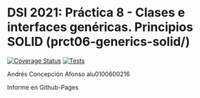 # DSI 2021: Práctica 8 - Clases e interfaces genéricas. Principios SOLID (prct06-generics-solid/)

[![Coverage Status](https://coveralls.io/repos/github/ULL-ESIT-INF-DSI-2021/ull-esit-inf-dsi-20-21-prct08-filesystem-notes-app-andrescna/badge.svg?branch=master)](https://coveralls.io/repos/github/ULL-ESIT-INF-DSI-2021/ull-esit-inf-dsi-20-21-prct08-filesystem-notes-app-andrescna?branch=master) [![Tests](https://github.com/ULL-ESIT-INF-DSI-2021/ull-esit-inf-dsi-20-21-prct08-filesystem-notes-app-andrescna/actions/workflows/node.js.yml/badge.svg)](https://github.com/ULL-ESIT-INF-DSI-2021/ull-esit-inf-dsi-20-21-prct08-filesystem-notes-app-andrescna/actions/workflows/node.js.yml)

Andrés Concepción Afonso
alu0100600216

Informe en Github-Pages

[]()
